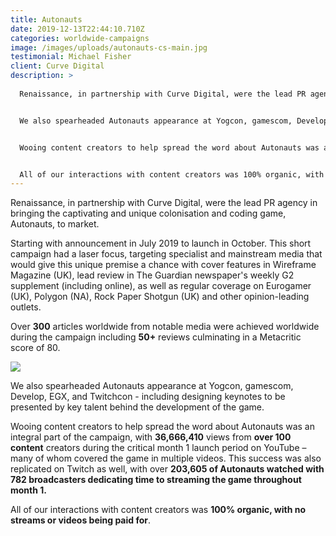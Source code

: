```yaml
---
title: Autonauts
date: 2019-12-13T22:44:10.710Z
categories: worldwide-campaigns
image: /images/uploads/autonauts-cs-main.jpg
testimonial: Michael Fisher
client: Curve Digital
description: >
  
  Renaissance, in partnership with Curve Digital, were the lead PR agency in bringing the captivating and unique colonisation and coding game, Autonauts, to market. Starting with announcement in July 2019 to launch in October. This short campaign had a laser focus, targeting specialist and mainstream media that would give this unique premise a chance with cover features in Wireframe Magazine (UK), lead review in The Guardian newspaper's weekly G2 supplement (including online), as well as regular coverage on Eurogamer (UK), Polygon (NA), Rock Paper Shotgun (UK) and other opinion-leading outlets. Over 300 articles worldwide from notable media were achieved worldwide during the campaign including 50+ reviews culminating in a Metacritic score of 80.


  We also spearheaded Autonauts appearance at Yogcon, gamescom, Develop, EGX, and Twitchcon - including designing keynotes to be presented by key talent behind the development of the game.


  Wooing content creators to help spread the word about Autonauts was an integral part of the campaign, with 36,666,410 views from over 100 content creators during the critical month 1 launch period on YouTube – many of whom covered the game in multiple videos. This success was also replicated on Twitch as well, with over 203,605 of Autonauts watched with 782 broadcasters dedicating time to streaming the game throughout month 1. 


  All of our interactions with content creators was 100% organic, with no streams or videos being paid for.
---
```

Renaissance, in partnership with Curve Digital, were the lead PR agency in bringing the captivating and unique colonisation and coding game, Autonauts, to market. 

Starting with announcement in July 2019 to launch in October. This short campaign had a laser focus, targeting specialist and mainstream media that would give this unique premise a chance with cover features in Wireframe Magazine (UK), lead review in The Guardian newspaper's weekly G2 supplement (including online), as well as regular coverage on Eurogamer (UK), Polygon (NA), Rock Paper Shotgun (UK) and other opinion-leading outlets. 

Over **300** articles worldwide from notable media were achieved worldwide during the campaign including **50+** reviews culminating in a Metacritic score of 80.

![](/images/uploads/theguardian.jpg)

We also spearheaded Autonauts appearance at Yogcon, gamescom, Develop, EGX, and Twitchcon - including designing keynotes to be presented by key talent behind the development of the game.

Wooing content creators to help spread the word about Autonauts was an integral part of the campaign, with **36,666,410** views from **over 100 content** creators during the critical month 1 launch period on YouTube – many of whom covered the game in multiple videos. This success was also replicated on Twitch as well, with over **203,605 of Autonauts watched with 782 broadcasters dedicating time to streaming the game throughout month 1.** 

All of our interactions with content creators was **100% organic, with no streams or videos being paid for**.
